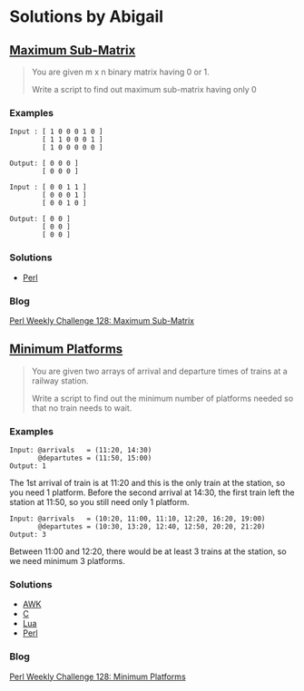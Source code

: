 # Solutions by Abigail
## [Maximum Sub-Matrix][task1]

> You are given m x n binary matrix having 0 or 1.
> 
> Write a script to find out maximum sub-matrix having only 0


### Examples

~~~~
Input : [ 1 0 0 0 1 0 ]
        [ 1 1 0 0 0 1 ]
        [ 1 0 0 0 0 0 ]

Output: [ 0 0 0 ]
        [ 0 0 0 ]
~~~~

~~~~
Input : [ 0 0 1 1 ]
        [ 0 0 0 1 ]
        [ 0 0 1 0 ]

Output: [ 0 0 ]
        [ 0 0 ]
        [ 0 0 ]
~~~~


### Solutions
* [Perl](perl/ch-1.pl)

### Blog
[Perl Weekly Challenge 128: Maximum Sub-Matrix][blog1]

## [Minimum Platforms][task2]

> You are given two arrays of arrival and departure times of trains
> at a railway station.
> 
> Write a script to find out the minimum number of platforms needed
> so that no train needs to wait.

### Examples

~~~~
Input: @arrivals   = (11:20, 14:30)
       @departutes = (11:50, 15:00)
Output: 1
~~~~

The 1st arrival of train is at 11:20 and this is the only train at
the station, so you need 1 platform.  Before the second arrival at
14:30, the first train left the station at 11:50, so you still need
only 1 platform.

~~~~
Input: @arrivals   = (10:20, 11:00, 11:10, 12:20, 16:20, 19:00)
       @departutes = (10:30, 13:20, 12:40, 12:50, 20:20, 21:20)
Output: 3
~~~~

Between 11:00 and 12:20, there would be at least 3 trains at the
station, so we need minimum 3 platforms.

### Solutions
* [AWK](awk/ch-2.awk)
* [C](awk/ch-2.c)
* [Lua](lua/ch-2.lua)
* [Perl](perl/ch-2.pl)

### Blog
[Perl Weekly Challenge 128: Minimum Platforms][blog2]



[task1]: https://perlweeklychallenge.org/blog/perl-weekly-challenge-128/#TASK1
[task2]: https://perlweeklychallenge.org/blog/perl-weekly-challenge-128/#TASK2
[blog1]: https://abigail.github.io/HTML/Perl-Weekly-Challenge/week-128-1.html
[blog2]: https://abigail.github.io/HTML/Perl-Weekly-Challenge/week-128-2.html
